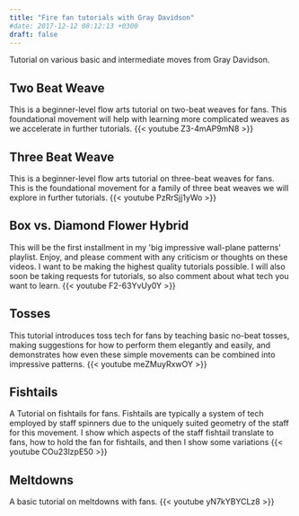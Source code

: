 ```yaml
---
title: "Fire fan tutorials with Gray Davidson"
#date: 2017-12-12 08:12:13 +0300
draft: false
---
```

Tutorial on various basic and intermediate moves from Gray Davidson.

## Two Beat Weave
This is a beginner-level flow arts tutorial on two-beat weaves for fans.  This foundational movement will help with learning more complicated weaves as we accelerate in further tutorials.
{{< youtube  Z3-4mAP9mN8 >}}

## Three Beat Weave
This is a beginner-level flow arts tutorial on three-beat weaves for fans.  This is the foundational movement for a family of three beat weaves we will explore in further tutorials.
{{< youtube  PzRrSjj1yWo >}}

## Box vs. Diamond Flower Hybrid
This will be the first installment in my 'big impressive wall-plane patterns' playlist.  Enjoy, and please comment with any criticism or thoughts on these videos.  I want to be making the highest quality tutorials possible.  I will also soon be taking requests for tutorials, so also comment about what tech you want to learn.
{{< youtube  F2-63YvUy0Y >}}

## Tosses
This tutorial introduces toss tech for fans by teaching basic no-beat tosses, making suggestions for how to perform them elegantly and easily, and demonstrates how even these simple movements can be combined into impressive patterns.
{{< youtube  meZMuyRxwOY >}}

## Fishtails
A Tutorial on fishtails for fans. Fishtails are typically a system of tech employed by staff spinners due to the uniquely suited geometry of the staff for this movement. I show which aspects of the staff fishtail translate to fans, how to hold the fan for fishtails, and then I show some variations
{{< youtube  COu23lzpE50 >}}

## Meltdowns
A basic tutorial on meltdowns with fans.
{{< youtube  yN7kYBYCLz8 >}}
